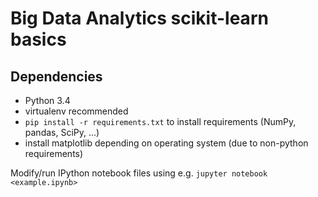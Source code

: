 # Big Data Analytics scikit-learn basics

## Dependencies
- Python 3.4
- virtualenv recommended
- `pip install -r requirements.txt` to install requirements (NumPy, pandas, SciPy, ...)
- install matplotlib depending on operating system (due to non-python requirements)

Modify/run IPython notebook files using e.g. `jupyter notebook <example.ipynb>`
